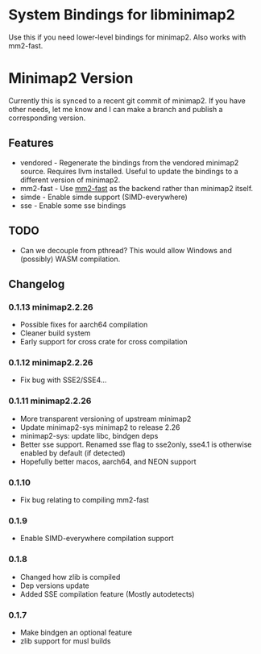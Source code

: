 # System Bindings for libminimap2
Use this if you need lower-level bindings for minimap2. Also works with mm2-fast.

# Minimap2 Version
Currently this is synced to a recent git commit of minimap2. If you have other needs, let me know and I can make a branch and publish a corresponding version.

## Features 
* vendored - Regenerate the bindings from the vendored minimap2 source. Requires llvm installed. Useful to update the bindings to a different version of minimap2.
* mm2-fast - Use [mm2-fast](https://github.com/bwa-mem2/mm2-fast) as the backend rather than minimap2 itself.
* simde - Enable simde support (SIMD-everywhere)
* sse - Enable some sse bindings

## TODO
* Can we decouple from pthread? This would allow Windows and (possibly) WASM compilation.

## Changelog
### 0.1.13 minimap2.2.26
 * Possible fixes for aarch64 compilation
 * Cleaner build system
 * Early support for cross crate for cross compilation

### 0.1.12 minimap2.2.26
 * Fix bug with SSE2/SSE4...
 
### 0.1.11 minimap2.2.26
* More transparent versioning of upstream minimap2
* Update minimap2-sys minimap2 to release 2.26
* minimap2-sys: update libc, bindgen deps
* Better sse support. Renamed sse flag to sse2only, sse4.1 is otherwise enabled by default (if detected)
* Hopefully better macos, aarch64, and NEON support

### 0.1.10
* Fix bug relating to compiling mm2-fast 

### 0.1.9
* Enable SIMD-everywhere compilation support

### 0.1.8
* Changed how zlib is compiled
* Dep versions update
* Added SSE compilation feature (Mostly autodetects)

### 0.1.7
* Make bindgen an optional feature
* zlib support for musl builds

